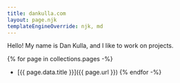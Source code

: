 ```yaml
---
title: dankulla.com
layout: page.njk
templateEngineOverride: njk, md
---
```


Hello! My name is Dan Kulla, and I like to work on projects.

{% for page in collections.pages -%}
- [{{ page.data.title }}]({{ page.url }})
{% endfor -%}